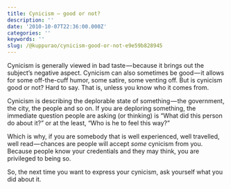 ```yaml
---
title: Cynicism — good or not?
description: ''
date: '2010-10-07T22:36:00.000Z'
categories: ''
keywords: ''
slug: /@kuppurao/cynicism-good-or-not-e9e59b828945
---
```


Cynicism is generally viewed in bad taste — because it brings out the subject’s negative aspect. Cynicism can also sometimes be good — it allows for some off-the-cuff humor, some satire, some venting off. But is cynicism good or not? Hard to say. That is, unless you know who it comes from.

Cynicism is describing the deplorable state of something — the government, the city, the people and so on. If you are deploring something, the immediate question people are asking (or thinking) is “What did this person do about it?” or at the least, “Who is he to feel this way?”

Which is why, if you are somebody that is well experienced, well travelled, well read — chances are people will accept _some_ cynicism from you. Because people know your credentials and they may think, you are privileged to being so.

So, the next time you want to express your cynicism, ask yourself what you did about it.
